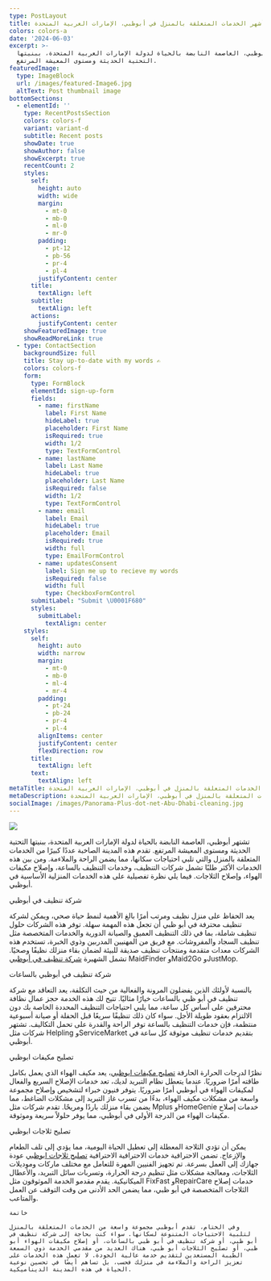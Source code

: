 ```yaml
---
type: PostLayout
title: أشهر الخدمات المتعلقة بالمنزل في أبوظبي، الإمارات العربية المتحدة
colors: colors-a
date: '2024-06-03'
excerpt: >-
  تشتهر أبوظبي، العاصمة النابضة بالحياة لدولة الإمارات العربية المتحدة، ببنيتها
  التحتية الحديثة ومستوى المعيشة المرتفع.
featuredImage:
  type: ImageBlock
  url: /images/featured-Image6.jpg
  altText: Post thumbnail image
bottomSections:
  - elementId: ''
    type: RecentPostsSection
    colors: colors-f
    variant: variant-d
    subtitle: Recent posts
    showDate: true
    showAuthor: false
    showExcerpt: true
    recentCount: 2
    styles:
      self:
        height: auto
        width: wide
        margin:
          - mt-0
          - mb-0
          - ml-0
          - mr-0
        padding:
          - pt-12
          - pb-56
          - pr-4
          - pl-4
        justifyContent: center
      title:
        textAlign: left
      subtitle:
        textAlign: left
      actions:
        justifyContent: center
    showFeaturedImage: true
    showReadMoreLink: true
  - type: ContactSection
    backgroundSize: full
    title: Stay up-to-date with my words ✍️
    colors: colors-f
    form:
      type: FormBlock
      elementId: sign-up-form
      fields:
        - name: firstName
          label: First Name
          hideLabel: true
          placeholder: First Name
          isRequired: true
          width: 1/2
          type: TextFormControl
        - name: lastName
          label: Last Name
          hideLabel: true
          placeholder: Last Name
          isRequired: false
          width: 1/2
          type: TextFormControl
        - name: email
          label: Email
          hideLabel: true
          placeholder: Email
          isRequired: true
          width: full
          type: EmailFormControl
        - name: updatesConsent
          label: Sign me up to recieve my words
          isRequired: false
          width: full
          type: CheckboxFormControl
      submitLabel: "Submit \U0001F680"
      styles:
        submitLabel:
          textAlign: center
    styles:
      self:
        height: auto
        width: narrow
        margin:
          - mt-0
          - mb-0
          - ml-4
          - mr-4
        padding:
          - pt-24
          - pb-24
          - pr-4
          - pl-4
        alignItems: center
        justifyContent: center
        flexDirection: row
      title:
        textAlign: left
      text:
        textAlign: left
metaTitle: أشهر الخدمات المتعلقة بالمنزل في أبوظبي، الإمارات العربية المتحدة
metaDescription: أشهر الخدمات المتعلقة بالمنزل في أبوظبي، الإمارات العربية المتحدة
socialImage: /images/Panorama-Plus-dot-net-Abu-Dhabi-cleaning.jpg
---
```

![](/images/Panorama-Plus-dot-net-Abu-Dhabi-cleaning.jpg)

تشتهر أبوظبي، العاصمة النابضة بالحياة لدولة الإمارات العربية المتحدة، ببنيتها التحتية الحديثة ومستوى المعيشة المرتفع. تقدم هذه المدينة الصاخبة عددًا كبيرًا من الخدمات المتعلقة بالمنزل والتي تلبي احتياجات سكانها، مما يضمن الراحة والملاءمة. ومن بين هذه الخدمات الأكثر طلبًا تشمل شركات التنظيف، وخدمات التنظيف بالساعة، وإصلاح مكيفات الهواء، وإصلاح الثلاجات. فيما يلي نظرة تفصيلية على هذه الخدمات المنزلية الأساسية في أبوظبي.

شركة تنظيف في أبوظبي

يعد الحفاظ على منزل نظيف ومرتب أمرًا بالغ الأهمية لنمط حياة صحي، ويمكن لشركة تنظيف محترفة في أبو ظبي أن تجعل هذه المهمة سهلة. توفر هذه الشركات حلول تنظيف شاملة، بما في ذلك التنظيف العميق والصيانة الدورية والخدمات المتخصصة مثل تنظيف السجاد والمفروشات. مع فريق من المهنيين المدربين وذوي الخبرة، تستخدم هذه الشركات معدات متقدمة ومنتجات تنظيف صديقة للبيئة لضمان بقاء منزلك نظيفًا وصحيًا. تشمل الشهيرة [شركة تنظيف في أبوظبي](https://panorama-plus.net/ar/) MaidFinder وMaid2Go وJustMop.

شركة تنظيف في أبوظبي بالساعات

بالنسبة لأولئك الذين يفضلون المرونة والفعالية من حيث التكلفة، يعد التعاقد مع شركة تنظيف في أبو ظبي بالساعات خيارًا مثاليًا. تتيح لك هذه الخدمة حجز عمال نظافة محترفين على أساس كل ساعة، مما يلبي احتياجات التنظيف المحددة الخاصة بك دون الالتزام بعقود طويلة الأجل. سواء كان ذلك تنظيفًا سريعًا قبل الحفلة أو صيانة أسبوعية منتظمة، فإن خدمات التنظيف بالساعة توفر الراحة والقدرة على تحمل التكاليف. تشتهر شركات مثل Helpling وServiceMarket بتقديم خدمات تنظيف موثوقة كل ساعة في أبوظبي.

تصليح مكيفات ابوظبي

نظرًا لدرجات الحرارة الحارقة [تصليح مكيفات ابوظبي](https://panorama-plus.net/ar/تصليح-مكيفات-في-ابوظبي/)، يعد مكيف الهواء الذي يعمل بكامل طاقته أمرًا ضروريًا. عندما يتعطل نظام التبريد لديك، تعد خدمات الإصلاح السريع والفعال لمكيفات الهواء في أبوظبي أمرًا ضروريًا. يتوفر فنيون خبراء لتشخيص وإصلاح مجموعة واسعة من مشكلات مكيف الهواء، بدءًا من تسرب غاز التبريد إلى مشكلات الضاغط، مما يضمن بقاء منزلك باردًا ومريحًا. تقدم شركات مثل Mplus وHomeGenie خدمات إصلاح مكيفات الهواء من الدرجة الأولى في أبوظبي، مما يوفر حلولاً سريعة وموثوقة.

تصليح ثلاجات ابوظبي

يمكن أن تؤدي الثلاجة المعطلة إلى تعطيل الحياة اليومية، مما يؤدي إلى تلف الطعام والإزعاج. تضمن الاحترافية خدمات  الاحترافية الاحترافية [تصليح ثلاجات ابوظبي](https://panorama-plus.net/ar/تصليح-ثلاجات-في-ابوظبي/) عودة جهازك إلى العمل بسرعة. تم تجهيز الفنيين المهرة للتعامل مع مختلف ماركات وموديلات الثلاجات، ومعالجة مشكلات مثل تنظيم درجة الحرارة، وتسربات سائل التبريد، والأعطال الميكانيكية. يقدم مقدمو الخدمة الموثوقون مثل FixFast وRepairCare خدمات إصلاح الثلاجات المتخصصة في أبو ظبي، مما يضمن الحد الأدنى من وقت التوقف عن العمل والمتاعب.

```
خاتمة

وفي الختام، تقدم أبوظبي مجموعة واسعة من الخدمات المتعلقة بالمنزل لتلبية الاحتياجات المتنوعة لسكانها. سواء كنت بحاجة إلى شركة تنظيف في أبو ظبي، أو شركة تنظيف في أبو ظبي بالساعات، أو إصلاح مكيفات الهواء أبو ظبي، أو تصليح الثلاجات أبو ظبي، هناك العديد من مقدمي الخدمة ذوي السمعة الطيبة المستعدين لتقديم خدمة عالية الجودة. لا تعمل هذه الخدمات على تعزيز الراحة والملاءمة في منزلك فحسب، بل تساهم أيضًا في تحسين نوعية الحياة في هذه المدينة الديناميكية.
```

